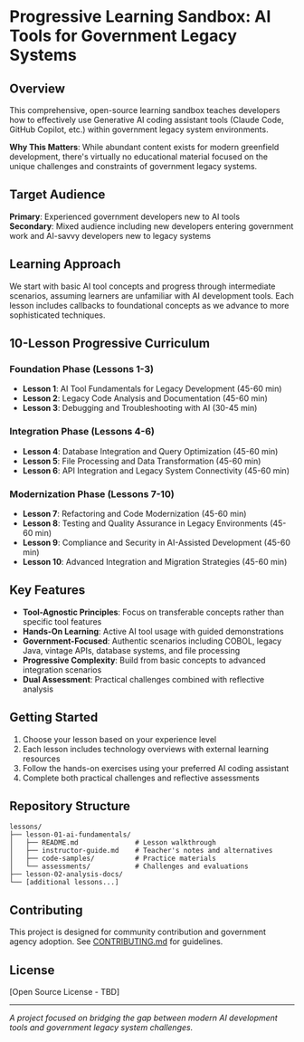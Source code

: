 # Progressive Learning Sandbox: AI Tools for Government Legacy Systems

## Overview

This comprehensive, open-source learning sandbox teaches developers how to effectively use Generative AI coding assistant tools (Claude Code, GitHub Copilot, etc.) within government legacy system environments. 

**Why This Matters**: While abundant content exists for modern greenfield development, there's virtually no educational material focused on the unique challenges and constraints of government legacy systems.

## Target Audience

**Primary**: Experienced government developers new to AI tools  
**Secondary**: Mixed audience including new developers entering government work and AI-savvy developers new to legacy systems

## Learning Approach

We start with basic AI tool concepts and progress through intermediate scenarios, assuming learners are unfamiliar with AI development tools. Each lesson includes callbacks to foundational concepts as we advance to more sophisticated techniques.

## 10-Lesson Progressive Curriculum

### Foundation Phase (Lessons 1-3)
- **Lesson 1**: AI Tool Fundamentals for Legacy Development (45-60 min)
- **Lesson 2**: Legacy Code Analysis and Documentation (45-60 min)  
- **Lesson 3**: Debugging and Troubleshooting with AI (30-45 min)

### Integration Phase (Lessons 4-6)
- **Lesson 4**: Database Integration and Query Optimization (45-60 min)
- **Lesson 5**: File Processing and Data Transformation (45-60 min)
- **Lesson 6**: API Integration and Legacy System Connectivity (45-60 min)

### Modernization Phase (Lessons 7-10)
- **Lesson 7**: Refactoring and Code Modernization (45-60 min)
- **Lesson 8**: Testing and Quality Assurance in Legacy Environments (45-60 min)
- **Lesson 9**: Compliance and Security in AI-Assisted Development (45-60 min)
- **Lesson 10**: Advanced Integration and Migration Strategies (45-60 min)

## Key Features

- **Tool-Agnostic Principles**: Focus on transferable concepts rather than specific tool features
- **Hands-On Learning**: Active AI tool usage with guided demonstrations
- **Government-Focused**: Authentic scenarios including COBOL, legacy Java, vintage APIs, database systems, and file processing
- **Progressive Complexity**: Build from basic concepts to advanced integration scenarios
- **Dual Assessment**: Practical challenges combined with reflective analysis

## Getting Started

1. Choose your lesson based on your experience level
2. Each lesson includes technology overviews with external learning resources
3. Follow the hands-on exercises using your preferred AI coding assistant
4. Complete both practical challenges and reflective assessments

## Repository Structure

```
lessons/
├── lesson-01-ai-fundamentals/
│   ├── README.md              # Lesson walkthrough
│   ├── instructor-guide.md    # Teacher's notes and alternatives
│   ├── code-samples/          # Practice materials
│   └── assessments/           # Challenges and evaluations
├── lesson-02-analysis-docs/
└── [additional lessons...]
```

## Contributing

This project is designed for community contribution and government agency adoption. See [CONTRIBUTING.md](CONTRIBUTING.md) for guidelines.

## License

[Open Source License - TBD]

---

*A project focused on bridging the gap between modern AI development tools and government legacy system challenges.*
